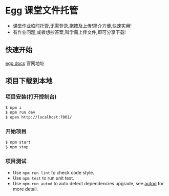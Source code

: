 # Egg 课堂文件托管

- 课堂作业临时托管,无需登录,拖拽及上传!简介方便,快速实用!
- 有作业问题,或者想抄答案,叫学霸上传文件,即可分享下载!

## 快速开始

<!-- add docs here for user -->

 [egg docs][egg] 官网地址
 
## 项目下载到本地

### 项目安装(打开控制台)

```bash
$ npm i
$ npm run dev
$ open http://localhost:7001/
```

### 开始项目

```bash
$ npm start
$ npm stop
```

### 项目测试

- Use `npm run lint` to check code style.
- Use `npm test` to run unit test.
- Use `npm run autod` to auto detect dependencies upgrade, see [autod](https://www.npmjs.com/package/autod) for more detail.


[egg]: https://eggjs.org
